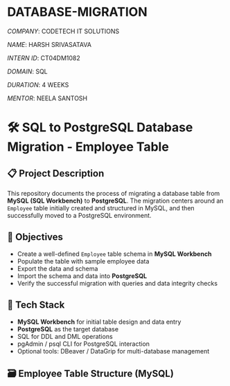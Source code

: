 # DATABASE-MIGRATION

*COMPANY*: CODETECH IT SOLUTIONS

*NAME*: HARSH SRIVASATAVA

*INTERN ID*: CT04DM1082

*DOMAIN*: SQL

*DURATION*: 4 WEEKS

*MENTOR*: NEELA SANTOSH

# 🛠️ SQL to PostgreSQL Database Migration - Employee Table

## 📋 Project Description

This repository documents the process of migrating a database table from **MySQL (SQL Workbench)** to **PostgreSQL**. The migration centers around an `Employee` table initially created and structured in MySQL, and then successfully moved to a PostgreSQL environment.

## 🎯 Objectives

- Create a well-defined `Employee` table schema in **MySQL Workbench**
- Populate the table with sample employee data
- Export the data and schema
- Import the schema and data into **PostgreSQL**
- Verify the successful migration with queries and data integrity checks

## 🧱 Tech Stack

- **MySQL Workbench** for initial table design and data entry
- **PostgreSQL** as the target database
- SQL for DDL and DML operations
- pgAdmin / psql CLI for PostgreSQL interaction
- Optional tools: DBeaver / DataGrip for multi-database management

## 🗃️ Employee Table Structure (MySQL)


